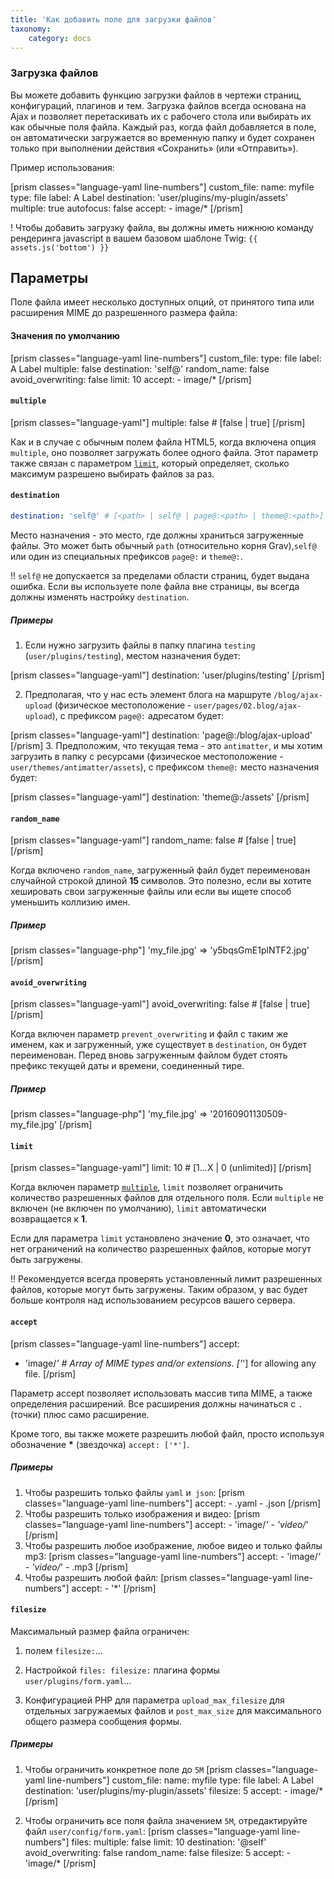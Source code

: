 ```yaml
---
title: 'Как добавить поле для загрузки файлов'
taxonomy:
    category: docs
---
```


### Загрузка файлов

Вы можете добавить функцию загрузки файлов в чертежи страниц, конфигураций, плагинов и тем. Загрузка файлов всегда основана на Ajax и позволяет перетаскивать их с рабочего стола или выбирать их как обычные поля файла. Каждый раз, когда файл добавляется в поле, он автоматически загружается во временную папку и будет сохранен только при выполнении действия «Сохранить» (или «Отправить»).

Пример использования:

[prism classes="language-yaml line-numbers"]
custom_file:
  name: myfile
  type: file
  label: A Label
  destination: 'user/plugins/my-plugin/assets'
  multiple: true
  autofocus: false
  accept:
    - image/*
[/prism]

! Чтобы добавить загрузку файла, вы должны иметь нижнюю команду рендеринга javascript в вашем базовом шаблоне Twig: `{{ assets.js('bottom') }}`

## Параметры

Поле файла имеет несколько доступных опций, от принятого типа или расширения MIME до разрешенного размера файла:

#### Значения по умолчанию

[prism classes="language-yaml line-numbers"]
custom_file:
  type: file
  label: A Label
  multiple: false
  destination: 'self@'
  random_name: false
  avoid_overwriting: false
  limit: 10
  accept:
    - image/*
[/prism]

#### `multiple`

[prism classes="language-yaml"]
multiple: false # [false | true]
[/prism]

Как и в случае с обычным полем файла HTML5, когда включена опция `multiple`, оно позволяет загружать более одного файла. Этот параметр также связан с параметром [`limit`](#limit), который определяет, сколько максимум разрешено выбирать файлов за раз.

#### `destination`

``` yaml
destination: 'self@' # [<path> | self@ | page@:<path> | theme@:<path>]
```

Место назначения - это место, где должны храниться загруженные файлы. Это может быть обычный `path` (относительно корня Grav),`self@` или один из специальных префиксов `page@:` и `theme@:`.

!! `self@` не допускается за пределами области страниц, будет выдана ошибка. Если вы используете поле файла вне страницы, вы всегда должны изменять настройку `destination`.

##### Примеры

1. Если нужно загрузить файлы в папку плагина `testing` (`user/plugins/testing`), местом назначения будет:

  [prism classes="language-yaml"]
  destination: 'user/plugins/testing'
  [/prism]

2. Предполагая, что у нас есть элемент блога на маршруте `/blog/ajax-upload` (физическое местоположение - `user/pages/02.blog/ajax-upload`), с префиксом `page@:` адресатом будет:

  [prism classes="language-yaml"]
  destination: 'page@:/blog/ajax-upload'
  [/prism]
3. Предположим, что текущая тема - это `antimatter`, и мы хотим загрузить в папку с ресурсами (физическое местоположение - `user/themes/antimatter/assets`), с префиксом `theme@:` место назначения будет:

   [prism classes="language-yaml"]
   destination: 'theme@:/assets'
   [/prism]

#### `random_name`

[prism classes="language-yaml"]
random_name: false # [false | true]
[/prism]

Когда включено `random_name`, загруженный файл будет переименован случайной строкой длиной **15** символов. Это полезно, если вы хотите хешировать свои загруженные файлы или если вы ищете способ уменьшить коллизию имен.

##### Пример
[prism classes="language-php"]
'my_file.jpg' => 'y5bqsGmE1plNTF2.jpg'
[/prism]

#### `avoid_overwriting`

[prism classes="language-yaml"]
avoid_overwriting: false # [false | true]
[/prism]

Когда включен параметр `prevent_overwriting` и файл с таким же именем, как и загруженный, уже существует в `destination`, он будет переименован. Перед вновь загруженным файлом будет стоять префикс текущей даты и времени, соединенный тире.

##### Пример
[prism classes="language-php"]
'my_file.jpg' => '20160901130509-my_file.jpg'
[/prism]

#### `limit`

[prism classes="language-yaml"]
limit: 10 # [1...X | 0 (unlimited)]
[/prism]

Когда включен параметр [`multiple`](#multiple), `limit` позволяет ограничить количество разрешенных файлов для отдельного поля. Если `multiple` не включен (не включен по умолчанию), `limit` автоматически возвращается к **1**.

Если для параметра `limit` установлено значение **0**, это означает, что нет ограничений на количество разрешенных файлов, которые могут быть загружены.

!! Рекомендуется всегда проверять установленный лимит разрешенных файлов, которые могут быть загружены. Таким образом, у вас будет больше контроля над использованием ресурсов вашего сервера.

#### `accept`

[prism classes="language-yaml line-numbers"]
accept:
  - 'image/*' # Array of MIME types and/or extensions. ['*'] for allowing any file.
[/prism]

Параметр accept позволяет использовать массив типа MIME, а также определения расширений. Все расширения должны начинаться с `.` (точки) плюс само расширение.

Кроме того, вы также можете разрешить любой файл, просто используя обозначение __*__ (звездочка) `accept: ['*']`.

##### Примеры

1. Чтобы разрешить только файлы `yaml` и` json`:
   [prism classes="language-yaml line-numbers"]
     accept:
       - .yaml
       - .json
   [/prism]
2. Чтобы разрешить только изображения и видео:
   [prism classes="language-yaml line-numbers"]
     accept:
       - 'image/*'
       - 'video/*'
   [/prism]
3. Чтобы разрешить любое изображение, любое видео и только файлы mp3:
   [prism classes="language-yaml line-numbers"]
     accept:
       - 'image/*'
       - 'video/*'
       - .mp3
   [/prism]
4. Чтобы разрешить любой файл:
   [prism classes="language-yaml line-numbers"]
     accept:
       - '*'
   [/prism]

#### `filesize`

Максимальный размер файла ограничен:

1. полем `filesize:`...

2. Настройкой `files: filesize:` плагина формы `user/plugins/form.yaml`...

3. Конфигурацией PHP для параметра `upload_max_filesize` для отдельных загружаемых файлов и `post_max_size` для максимального общего размера сообщения формы.

##### Примеры

1. Чтобы ограничить конкретное поле до `5M`
   [prism classes="language-yaml line-numbers"]
   custom_file:
     name: myfile
     type: file
     label: A Label
     destination: 'user/plugins/my-plugin/assets'
     filesize: 5
     accept:
       - image/*
   [/prism]

2. Чтобы ограничить все поля файла значением `5M`, отредактируйте файл `user/config/form.yaml`:
   [prism classes="language-yaml line-numbers"]
   files:
     multiple: false
     limit: 10
     destination: '@self'
     avoid_overwriting: false
     random_name: false
     filesize: 5
     accept:
       - 'image/*
   [/prism]
